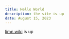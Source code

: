 ```yaml
---
title: Hello World
description: the site is up
date: August 15, 2023
---
```


[limn.wiki](https://limn.wiki/) is up
